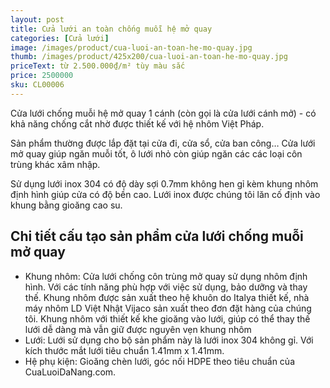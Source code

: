 ```yaml
---
layout: post
title: Cửa lưới an toàn chống muỗi hệ mở quay
categories: [Cửa lưới]
image: /images/product/cua-luoi-an-toan-he-mo-quay.jpg
thumb: /images/product/425x200/cua-luoi-an-toan-he-mo-quay.jpg
priceText: từ 2.500.000₫/m² tùy màu sắc
price: 2500000
sku: CL00006
---
```


Cửa lưới chống muỗi hệ mở quay 1 cánh (còn gọi là cửa lưới cánh mở) - có khả năng chống cắt nhờ được thiết kế với hệ nhôm Việt Pháp.

Sản phẩm thường được lắp đặt tại cửa đi, cửa sổ, cửa ban công… Cửa lưới mở quay giúp ngăn muỗi tốt, ô lưới nhỏ còn giúp ngăn các các loại côn trùng khác xâm nhập.

Sử dụng lưới inox 304 có độ dày sợi 0.7mm không hen gỉ kèm khung nhôm định hình giúp cửa có độ bền cao. Lưới inox được chúng tôi lăn cố định vào khung bằng gioăng cao su.

## Chi tiết cấu tạo sản phẩm cửa lưới chống muỗi mở quay
- Khung nhôm: Cửa lưới chống côn trùng mở quay sử dụng nhôm định hình. Với các tính năng phù hợp với việc sử dụng, bảo dưỡng và thay thế. Khung nhôm được sản xuất theo hệ khuôn do Italya thiết kế, nhà máy nhôm LD Việt Nhật Vijaco sản xuất theo đơn đặt hàng của chúng tôi.
Khung nhôm với thiết kế khe gioăng vào lưới, giúp có thể thay thế lưới dễ dàng mà vẫn giữ được nguyên vẹn khung nhôm
- Lưới: Lưới sử dụng cho bộ sản phẩm này là lưới inox 304 không gỉ. Với kích thước mắt lưới tiêu chuẩn 1.41mm x 1.41mm.
- Hệ phụ kiện: Gioăng chèn lưới, góc nối HDPE theo tiêu chuẩn của CuaLuoiDaNang.com.
